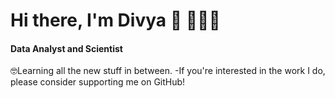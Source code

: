 # Hi there, I'm Divya 👋 👩🏾‍💻
#### Data Analyst and Scientist
 🤓Learning all the new stuff in between.
 -If you're interested in the work I do, please consider supporting me on GitHub!
